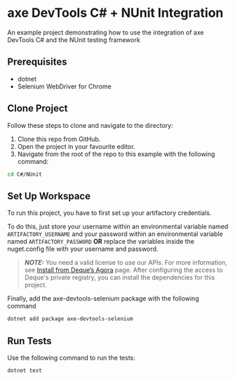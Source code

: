 # axe DevTools C# + NUnit Integration

An example project demonstrating how to use the integration of axe DevTools C# and the NUnit testing framework

## Prerequisites
- dotnet
- Selenium WebDriver for Chrome

## Clone Project

Follow these steps to clone and navigate to the directory:
1. Clone this repo from GitHub.
2. Open the project in your favourite editor.
3. Navigate from the root of the repo to this example with the following command:

```sh
cd C#/NUnit
```

## Set Up Workspace

To run this project, you have to first set up your artifactory credentials.

To do this, just store your username within an environmental variable named `ARTIFACTORY_USERNAME`
and your password within an environmental variable named `ARTIFACTORY_PASSWORD` 
**OR** replace the variables inside the nuget.config file with your username and password.

>**_NOTE:_**
>You need a valid license to use our APIs. For more information, see [Install from Deque’s Agora](https://docs.deque.com/devtools-html/4.0.0/en/node-pu-install-agora) page. After configuring the access to Deque's private registry, you can install the dependencies for this project.

Finally, add the axe-devtools-selenium package with the following command

```sh
dotnet add package axe-devtools-selenium
```

## Run Tests
Use the following command to run the tests:
```
dotnet test
```
